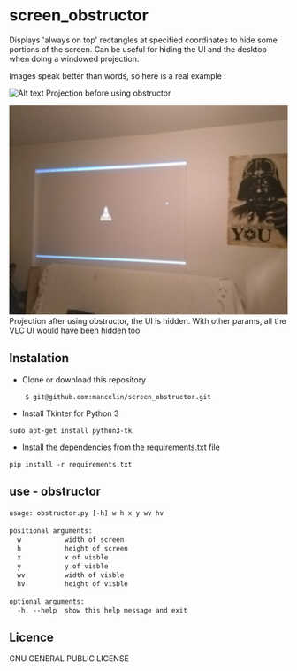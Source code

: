 # screen_obstructor
Displays 'always on top' rectangles at specified coordinates to hide some portions of the screen. Can be useful for hiding the UI and the desktop when doing a windowed projection.

Images speak better than words, so here is a real example :

![Alt text](imgs/0-before.jpg "Projection before using obstructor")
Projection before using obstructor

![Alt text](imgs/1-after.jpg "Projection after using obstructor")
Projection after using obstructor, the UI is hidden. With other params, all the VLC UI would have been hidden too

## Instalation

* Clone or download this repository
```
    $ git@github.com:mancelin/screen_obstructor.git
```
* Install Tkinter for Python 3
```
sudo apt-get install python3-tk
```
* Install the dependencies from the requirements.txt file
```
pip install -r requirements.txt
```

## use - obstructor

```
usage: obstructor.py [-h] w h x y wv hv

positional arguments:
  w           width of screen
  h           height of screen
  x           x of visble
  y           y of visble
  wv          width of visble
  hv          height of visble

optional arguments:
  -h, --help  show this help message and exit
```

## Licence
GNU GENERAL PUBLIC LICENSE
